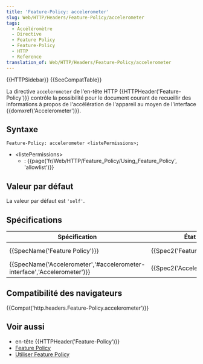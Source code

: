 ```yaml
---
title: 'Feature-Policy: accelerometer'
slug: Web/HTTP/Headers/Feature-Policy/accelerometer
tags:
  - Accéléromètre
  - Directive
  - Feature Policy
  - Feature-Policy
  - HTTP
  - Reference
translation_of: Web/HTTP/Headers/Feature-Policy/accelerometer
---
```

{{HTTPSidebar}} {{SeeCompatTable}}

La directive `accelerometer` de l'en-tête HTTP {{HTTPHeader('Feature-Policy')}} contrôle la possibilité pour le document courant de recueillir des informations à propos de l'accélération de l'appareil au moyen de l'interface {{domxref('Accelerometer')}}.

## Syntaxe

    Feature-Policy: accelerometer <listePermissions>;

- \<listePermissions>
  - : {{page('fr/Web/HTTP/Feature_Policy/Using_Feature_Policy', 'allowlist')}}

## Valeur par défaut

La valeur par défaut est `'self'`.

## Spécifications

| Spécification                                                                                    | État                                 | Commentaire          |
| ------------------------------------------------------------------------------------------------ | ------------------------------------ | -------------------- |
| {{SpecName('Feature Policy')}}                                                         | {{Spec2('Feature Policy')}} | Définition initiale. |
| {{SpecName('Accelerometer','#accelerometer-interface','Accelerometer')}} | {{Spec2('Accelerometer')}} |                      |

## Compatibilité des navigateurs

{{Compat('http.headers.Feature-Policy.accelerometer')}}

## Voir aussi

- en-tête {{HTTPHeader('Feature-Policy')}}
- [Feature Policy](/en-US/docs/Web/HTTP/Feature_Policy)
- [Utiliser Feature Policy](/en-US/docs/Web/HTTP/Feature_Policy/Using_Feature_Policy)
